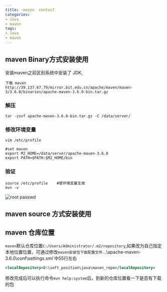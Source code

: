 ```yaml
---
title: -maven  centos7
categories: 
- Java
- maven
tags:
- Java
- maven
---
```

## maven   Binary方式安装使用

安装maven之前区别系统中安装了 JDK,  

```
下载 maven 
http://39.137.67.79/mirror.bit.edu.cn/apache/maven/maven-3/3.6.0/binaries/apache-maven-3.6.0-bin.tar.gz
```

### 解压

```
tar -zxvf apache-maven-3.6.0-bin.tar.gz -C /data/server/
```

### 修改环境变量

```
vim /etc/profile

#set maven
export M2_HOME=/data/server/apache-maven-3.6.0
export PATH=$PATH:$M2_HOME/bin
```

### 验证

```
source /etc/profile    #使环境变量生效
mvn -v
```

![root passwd](/img/ubuntu/maven/maven_success.png "maven 成功")



## maven   source 方式安装使用

## maven 仓库位置

`maven`默认仓库位置`C:/Users/Administrator/.m2/repository`,如果改为自己指定本地位置位置，可通过修改`maven安装包下面配置文件`...\apache-maven-3.6.0\conf\settings.xml`中55行左右

```xml
<localRepository>D:\soft_position\java\maven_repo</localRepository>
```

修改完成后可以执行命令`mvn help:system`后，到新的仓库位置看一下是否有下载的包





































